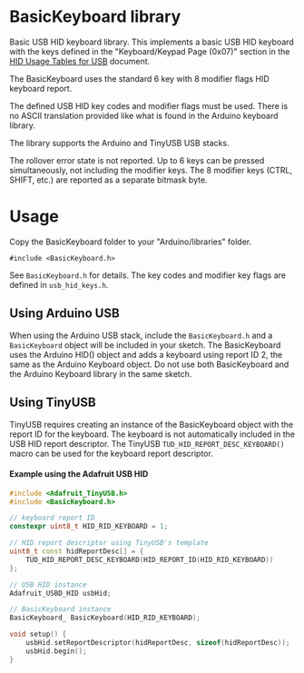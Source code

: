 ﻿# BasicKeyboard library

Basic USB HID keyboard library. This implements a basic USB HID keyboard with the keys defined in the "Keyboard/Keypad Page (0x07)" section in the [HID Usage Tables for USB](https://usb.org/document-library/hid-usage-tables-15) document.

The BasicKeyboard uses the standard 6 key with 8 modifier flags HID keyboard report.

The defined USB HID key codes and modifier flags must be used. There is no ASCII translation provided like what is found in the Arduino keyboard library.

The library supports the Arduino and TinyUSB USB stacks.

The rollover error state is not reported. Up to 6 keys can be pressed simultaneously, not including the modifier keys. The 8 modifier keys (CTRL, SHIFT, etc.) are reported as a separate bitmask byte.

# Usage

Copy the BasicKeyboard folder to your "Arduino/libraries" folder.

    #include <BasicKeyboard.h>
	 
See `BasicKeyboard.h` for details. The key codes and modifier key flags are defined in `usb_hid_keys.h`.

## Using Arduino USB
When using the Arduino USB stack, include the `BasicKeyboard.h` and a `BasicKeyboard` object will be included in your sketch. The BasicKeyboard uses the Arduino HID() object and adds a keyboard using report ID 2, the same as the Arduino Keyboard object. Do not use both BasicKeyboard and the Arduino Keyboard library in the same sketch.

## Using TinyUSB
TinyUSB requires creating an instance of the BasicKeyboard object with the report ID for the keyboard. The keyboard is not automatically included in the USB HID report descriptor. The TinyUSB `TUD_HID_REPORT_DESC_KEYBOARD()` macro can be used for the keyboard report descriptor.

#### Example using the Adafruit USB HID
```cpp
#include <Adafruit_TinyUSB.h> 
#include <BasicKeyboard.h>

// keyboard report ID
constexpr uint8_t HID_RID_KEYBOARD = 1;

// HID report descriptor using TinyUSB's template
uint8_t const hidReportDesc[] = {
    TUD_HID_REPORT_DESC_KEYBOARD(HID_REPORT_ID(HID_RID_KEYBOARD))
};

// USB HID instance
Adafruit_USBD_HID usbHid;

// BasicKeyboard instance
BasicKeyboard_ BasicKeyboard(HID_RID_KEYBOARD);

void setup() {
    usbHid.setReportDescriptor(hidReportDesc, sizeof(hidReportDesc));
    usbHid.begin();
}
```
